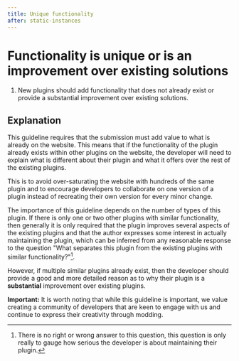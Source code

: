 ```yaml
---
title: Unique functionality
after: static-instances
---
```

# Functionality is unique or is an improvement over existing solutions

1. New plugins should add functionality that does not already exist or provide a substantial improvement over existing solutions.

## Explanation

This guideline requires that the submission must add value to what is already on the website. This means that if the functionality of the plugin already exists within other plugins on the website, the developer will need to explain what is different about their plugin and what it offers over the rest of the existing plugins. 

This is to avoid over-saturating the website with hundreds of the same plugin and to encourage developers to collaborate on one version of a plugin instead of recreating their own version for every minor change.

The importance of this guideline depends on the number of types of this plugin. If there is only one or two other plugins with similar functionality, then generally it is only required that the plugin improves several aspects of the existing plugins and that the author expresses some interest in actually maintaining the plugin, which can be inferred from any reasonable response to the question "What separates this plugin from the existing plugins with similar functionality?"[^1].

However, if multiple similar plugins already exist, then the developer should provide a good and more detailed reason as to why their plugin is a **substantial** improvement over existing plugins.

**Important:** It is worth noting that while this guideline is important, we value creating a community of developers that are keen to engage with us and continue to express their creativity through modding.

[^1]: There is no right or wrong answer to this question, this question is only really to gauge how serious the developer is about maintaining their plugin.